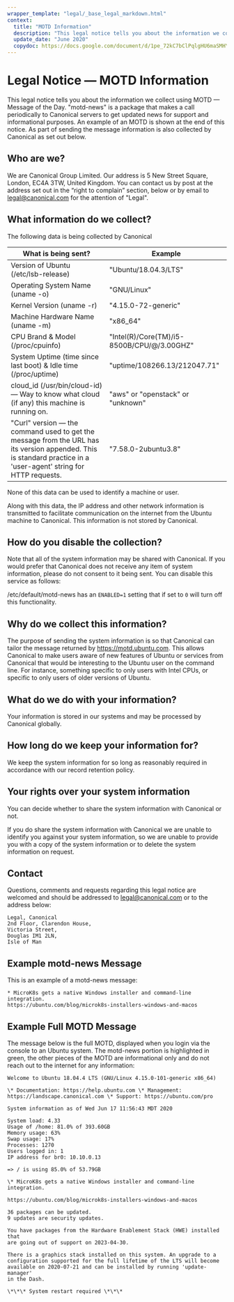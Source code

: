 ```yaml
---
wrapper_template: "legal/_base_legal_markdown.html"
context:
  title: "MOTD Information"
  description: "This legal notice tells you about the information we collect using MOTD"
  update_date: "June 2020"
  copydoc: https://docs.google.com/document/d/1pe_72kC7bClPqlgHU6maSMHYhAAuQdfCcNvAo-lDYVg/
---
```


# Legal Notice — MOTD Information

This legal notice tells you about the information we collect using MOTD — Message of the Day. "motd-news" is a package that makes a call periodically to Canonical servers to get updated news for support and informational purposes. An example of an MOTD is shown at the end of this notice. As part of sending the message information is also collected by Canonical as set out below.

## Who are we?

We are Canonical Group Limited. Our address is 5 New Street Square, London, EC4A 3TW, United Kingdom. You can contact us by post at the address set out in the “right to complain” section, below or by email to [legal@canonical.com](mailto:legal@canonical.com) for the attention of "Legal".

## What information do we collect?

The following data is being collected by Canonical

| What is being sent?                                                                                                                                               | Example                                    |
| ----------------------------------------------------------------------------------------------------------------------------------------------------------------- | ------------------------------------------ |
| Version of Ubuntu (/etc/lsb-release)                                                                                                                              | "Ubuntu/18.04.3/LTS"                       |
| Operating System Name (uname -o)                                                                                                                                  | "GNU/Linux"                                |
| Kernel Version (uname -r)                                                                                                                                         | "4.15.0-72-generic"                        |
| Machine Hardware Name (uname -m)                                                                                                                                  | "x86_64"                                   |
| CPU Brand & Model (/proc/cpuinfo)                                                                                                                                 | "Intel(R)/Core(TM)/i5-8500B/CPU/@/3.00GHZ" |
| System Uptime (time since last boot) & Idle time (/proc/uptime)                                                                                                   | "uptime/108266.13/212047.71"               |
| cloud_id (/usr/bin/cloud-id) — Way to know what cloud (if any) this machine is running on.                                                                        | "aws" or "openstack" or "unknown"          |
| "Curl" version — the command used to get the message from the URL has its version appended. This is standard practice in a 'user-agent' string for HTTP requests. | "7.58.0-2ubuntu3.8"                        |

None of this data can be used to identify a machine or user.

Along with this data, the IP address and other network information is transmitted to facilitate communication on the internet from the Ubuntu machine to Canonical. This information is not stored by Canonical.

## How do you disable the collection?

Note that all of the system information may be shared with Canonical. If you would prefer that Canonical does not receive any item of system information, please do not consent to it being sent. You can disable this service as follows:

/etc/default/motd-news has an `ENABLED=1` setting that if set to `0` will turn off this functionality.

## Why do we collect this information?

The purpose of sending the system information is so that Canonical can tailor the message returned by https://motd.ubuntu.com. This allows Canonical to make users aware of new features of Ubuntu or services from Canonical that would be interesting to the Ubuntu user on the command line. For instance, something specific to only users with Intel CPUs, or specific to only users of older versions of Ubuntu.

## What do we do with your information?

Your information is stored in our systems and may be processed by Canonical globally.

## How long do we keep your information for?

We keep the system information for so long as reasonably required in accordance with our record retention policy.

## Your rights over your system information

You can decide whether to share the system information with Canonical or not.

If you do share the system information with Canonical we are unable to identify you against your system information, so we are unable to provide you with a copy of the system information or to delete the system information on request.

## Contact

Questions, comments and requests regarding this legal notice are welcomed and should be addressed to [legal@canonical.com](mailto:legal@canonical.com) or to the address below:

```
Legal, Canonical
2nd Floor, Clarendon House,
Victoria Street,
Douglas IM1 2LN,
Isle of Man
```

## Example motd-news Message

This is an example of a motd-news message:

```
* MicroK8s gets a native Windows installer and command-line integration.
https://ubuntu.com/blog/microk8s-installers-windows-and-macos
```

## Example Full MOTD Message

The message below is the full MOTD, displayed when you login via the console to an Ubuntu system. The motd-news portion is highlighted in green, the other pieces of the MOTD are informational only and do not reach out to the internet for any information:

```
Welcome to Ubuntu 18.04.4 LTS (GNU/Linux 4.15.0-101-generic x86_64)

\* Documentation: https://help.ubuntu.com \* Management: https://landscape.canonical.com \* Support: https://ubuntu.com/pro

System information as of Wed Jun 17 11:56:43 MDT 2020

System load: 4.33
Usage of /home: 81.0% of 393.60GB
Memory usage: 63%
Swap usage: 17%
Processes: 1270
Users logged in: 1
IP address for br0: 10.10.0.13

=> / is using 85.0% of 53.79GB

\* MicroK8s gets a native Windows installer and command-line integration.

https://ubuntu.com/blog/microk8s-installers-windows-and-macos

36 packages can be updated.
9 updates are security updates.

You have packages from the Hardware Enablement Stack (HWE) installed that
are going out of support on 2023-04-30.

There is a graphics stack installed on this system. An upgrade to a
configuration supported for the full lifetime of the LTS will become
available on 2020-07-21 and can be installed by running 'update-manager'
in the Dash.

\*\*\* System restart required \*\*\*
```
